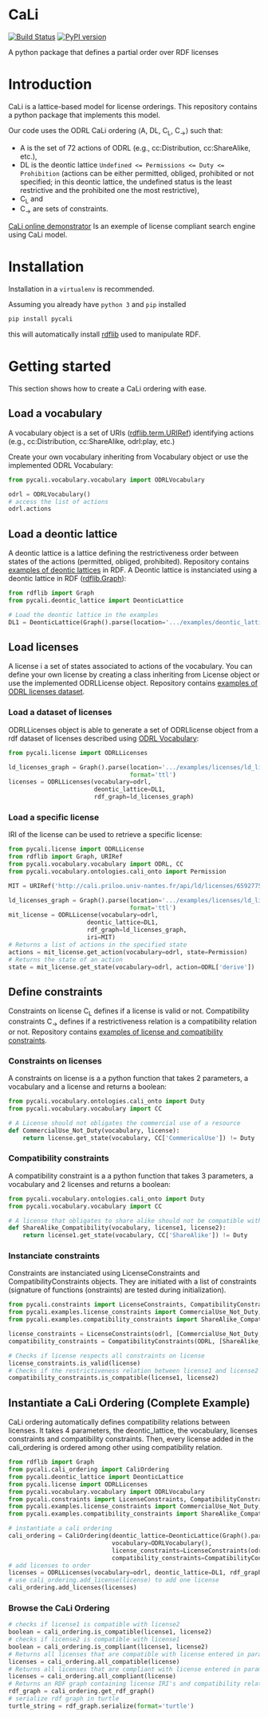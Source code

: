 # CaLi

[![Build Status](https://travis-ci.com/benjimor/CaLi.svg?branch=master)](https://travis-ci.com/benjimor/CaLi)
[![PyPI version](https://badge.fury.io/py/pycali.svg)](https://badge.fury.io/py/pycali)

A python package that defines a partial order over RDF licenses

# Introduction

CaLi is a lattice-based model for license orderings. This repository contains a python package that implements this model.


Our code uses the ODRL CaLi ordering ⟨A, DL, C<sub>L</sub>, C<sub>→</sub>⟩ such that:
* A is the set of 72 actions of ODRL (e.g., cc:Distribution, cc:ShareAlike, etc.),
* DL is the deontic lattice `Undefined <= Permissions <= Duty <= Prohibition` (actions can be either permitted, obliged, prohibited or not specified; in this deontic lattice, the undefined status is the least restrictive and the prohibited one the most restrictive),
* C<sub>L</sub> and
* C<sub>→</sub> are sets of constraints.

[CaLi online demonstrator](http://cali.priloo.univ-nantes.fr/) Is an exemple of 
license compliant search engine using CaLi model.

# Installation

Installation in a `virtualenv` is recommended.

Assuming you already have `python 3` and `pip` installed

```bash
pip install pycali
```

this will automatically install [rdflib](https://github.com/RDFLib/rdflib) used to manipulate RDF.

# Getting started

This section shows how to create a CaLi ordering with ease.

## Load a vocabulary

A vocabulary object is a set of URIs ([rdflib.term.URIRef](https://rdflib.readthedocs.io/en/stable/rdf_terms.html#urirefs)) identifying actions (e.g., cc:Distribution, cc:ShareAlike, odrl:play, etc.)

Create your own vocabulary inheriting from Vocabulary object or
use the implemented ODRL Vocabulary:

```python
from pycali.vocabulary.vocabulary import ODRLVocabulary

odrl = ODRLVocabulary()
# access the list of actions
odrl.actions
```

## Load a deontic lattice

A deontic lattice is a lattice defining the restrictiveness order between states of the 
actions (permitted, obliged, prohibited).
Repository contains [examples of deontic lattices](https://github.com/benjimor/CaLi/tree/master/cali/examples/deontic_lattices) in RDF.
A Deontic lattice is instanciated using a deontic lattice in RDF ([rdflib.Graph](https://rdflib.readthedocs.io/en/stable/apidocs/rdflib.html?highlight=graph#rdflib.graph.Graph)):

```python
from rdflib import Graph
from pycali.deontic_lattice import DeonticLattice

# Load the deontic lattice in the examples
DL1 = DeonticLattice(Graph().parse(location='.../examples/deontic_lattices/DL1.ttl', format='ttl'))
```

## Load licenses

A license i a set of states associated to actions of the vocabulary.
You can define your own license by creating a class inheriting from License object or 
use the implemented ODRLLicense object.
Repository contains [examples of ODRL licenses dataset](https://github.com/benjimor/CaLi/tree/master/cali/examples/licenses).

### Load a dataset of licenses

ODRLLicenses object is able to generate a set of ODRLlicense object from a rdf dataset of licenses
described using [ODRL Vocabulary](https://www.w3.org/TR/odrl-vocab/):


```python
from pycali.license import ODRLLicenses

ld_licenses_graph = Graph().parse(location='.../examples/licenses/ld_licenses_odrl.ttl',
                                  format='ttl')
licenses = ODRLLicenses(vocabulary=odrl,
                        deontic_lattice=DL1,
                        rdf_graph=ld_licenses_graph)
```

### Load a specific license

IRI of the license can be used to retrieve a specific license:

```python
from pycali.license import ODRLLicense
from rdflib import Graph, URIRef
from pycali.vocabulary.vocabulary import ODRL, CC
from pycali.vocabulary.ontologies.cali_onto import Permission

MIT = URIRef('http://cali.priloo.univ-nantes.fr/api/ld/licenses/65927752496731336041529177465061342556133156838395276')

ld_licenses_graph = Graph().parse(location='.../examples/licenses/ld_licenses_odrl.ttl',
                                  format='ttl')
mit_license = ODRLLicense(vocabulary=odrl,
                      deontic_lattice=DL1,
                      rdf_graph=ld_licenses_graph,
                      iri=MIT)
# Returns a list of actions in the specified state
actions = mit_license.get_action(vocabulary=odrl, state=Permission)
# Returns the state of an action
state = mit_license.get_state(vocabulary=odrl, action=ODRL['derive'])
```

## Define constraints

Constraints on license C<sub>L</sub> defines if a license is valid or not. Compatibility constraints C<sub>→</sub>
defines if a restrictiveness relation is a compatibility relation or not.
Repository contains [examples of license and compatibility constraints](https://github.com/benjimor/CaLi/tree/master/cali/examples).

### Constraints on licenses

A constraints on license is a a python function that takes 2 parameters,
a vocabulary and a license and returns a boolean:

```python
from pycali.vocabulary.ontologies.cali_onto import Duty
from pycali.vocabulary.vocabulary import CC

# A License should not obligates the commercial use of a resource
def CommercialUse_Not_Duty(vocabulary, license):
    return license.get_state(vocabulary, CC['CommericalUse']) != Duty
```

### Compatibility constraints

A compatibility constraint is a a python function that takes 3 parameters, a vocabulary and 2 licenses
and returns a boolean:

```python
from pycali.vocabulary.ontologies.cali_onto import Duty
from pycali.vocabulary.vocabulary import CC

# A license that obligates to share alike should not be compatible with another license
def ShareAlike_Compatibility(vocabulary, license1, license2):
    return license1.get_state(vocabulary, CC['ShareAlike']) != Duty
```

### Instanciate constraints

Constraints are instanciated using LicenseConstraints and CompatibilityConstraints objects.
They are initiated with a list of constraints (signature of functions (onstraints) are tested during initialization).

```python
from pycali.constraints import LicenseConstraints, CompatibilityConstraints
from pycali.examples.license_constraints import CommercialUse_Not_Duty, ShareAlike_Not_Prohibition, CommercialUse_Include_Use
from pycali.examples.compatibility_constraints import ShareAlike_Compatibility, DerivativeWorks_Compatibility

license_constraints = LicenseConstraints(odrl, [CommercialUse_Not_Duty, ShareAlike_Not_Prohibition, CommercialUse_Include_Use])
compatibility_constraints = CompatibilityConstraints(ODRL, [ShareAlike_Compatibility, DerivativeWorks_Compatibility])

# Checks if license respects all constraints on license
license_constraints.is_valid(license)
# Checks if the restrictiveness relation between license1 and license2 repects all compatibility relations
compatibility_constraints.is_compatible(license1, license2)
```

## Instantiate a CaLi Ordering (Complete Example)

CaLi ordering automatically defines compatibility relations between licenses.
It takes 4 parameters, the deontic_lattice, the vocabulary, licenses constraints and compatibility constraints.
Then, every license added in the cali_ordering is ordered among other using compatibility relation.

```python
from rdflib import Graph
from pycali.cali_ordering import CaliOrdering
from pycali.deontic_lattice import DeonticLattice
from pycali.license import ODRLLicenses
from pycali.vocabulary.vocabulary import ODRLVocabulary
from pycali.constraints import LicenseConstraints, CompatibilityConstraints
from pycali.examples.license_constraints import CommercialUse_Not_Duty, ShareAlike_Not_Prohibition, CommercialUse_Include_Use
from pycali.examples.compatibility_constraints import ShareAlike_Compatibility, DerivativeWorks_Compatibility

# instantiate a cali ordering
cali_ordering = CaliOrdering(deontic_lattice=DeonticLattice(Graph().parse(location='.../examples/deontic_lattices/DL1.ttl', format='ttl')),
                             vocabulary=ODRLVocabulary(),
                             license_constraints=LicenseConstraints(odrl, [CommercialUse_Not_Duty, ShareAlike_Not_Prohibition, CommercialUse_Include_Use]),
                             compatibility_constraints=CompatibilityConstraints(odrl, [ShareAlike_Compatibility, DerivativeWorks_Compatibility]))
# add licenses to order
licenses = ODRLLicenses(vocabulary=odrl, deontic_lattice=DL1, rdf_graph=ld_licenses_graph)
# use cali_ordering.add_license(license) to add one license
cali_ordering.add_licenses(licenses)
```

### Browse the CaLi Ordering

```python
# checks if license1 is compatible with license2
boolean = cali_ordering.is_compatible(license1, license2)
# checks if license2 is compatible with license1
boolean = cali_ordering.is_compliant(license1, license2)
# Returns all licenses that are compatible with license entered in parameter
licenses = cali_ordering.all_compatible(license)
# Returns all licenses that are compliant with license entered in parameter
licenses = cali_ordering.all_compliant(license)
# Returns an RDF graph containing license IRI's and compatibility relations
rdf_graph = cali_ordering.get_rdf_graph()
# serialize rdf graph in turtle
turtle_string = rdf_graph.serialize(format='turtle')
```